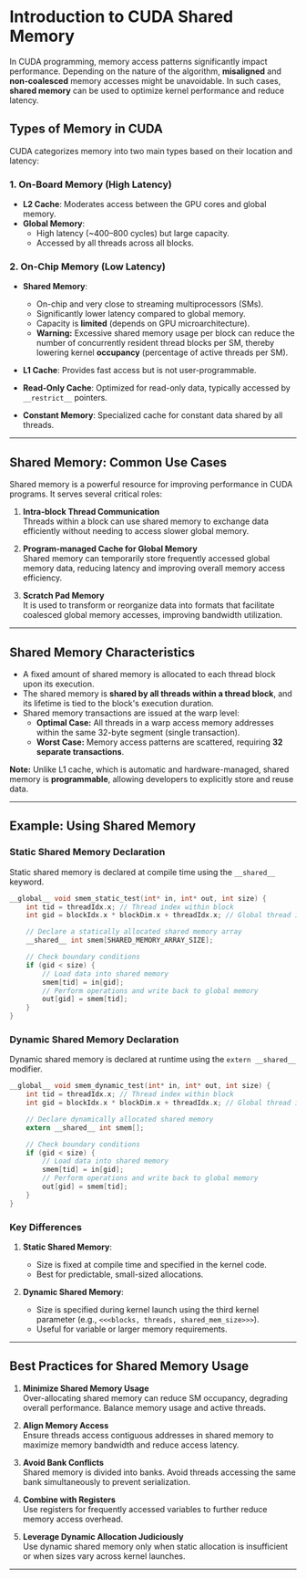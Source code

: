 # **Introduction to CUDA Shared Memory**

In CUDA programming, memory access patterns significantly impact performance. Depending on the nature of the algorithm, **misaligned** and **non-coalesced** memory accesses might be unavoidable. In such cases, **shared memory** can be used to optimize kernel performance and reduce latency.

## **Types of Memory in CUDA**
CUDA categorizes memory into two main types based on their location and latency:

### **1. On-Board Memory (High Latency)**  
   - **L2 Cache**: Moderates access between the GPU cores and global memory.  
   - **Global Memory**:  
     - High latency (~400–800 cycles) but large capacity.  
     - Accessed by all threads across all blocks.  

### **2. On-Chip Memory (Low Latency)**  
   - **Shared Memory**:  
     - On-chip and very close to streaming multiprocessors (SMs).  
     - Significantly lower latency compared to global memory.  
     - Capacity is **limited** (depends on GPU microarchitecture).  
     - **Warning:** Excessive shared memory usage per block can reduce the number of concurrently resident thread blocks per SM, thereby lowering kernel **occupancy** (percentage of active threads per SM).  

   - **L1 Cache**: Provides fast access but is not user-programmable.  
   - **Read-Only Cache**: Optimized for read-only data, typically accessed by `__restrict__` pointers.  
   - **Constant Memory**: Specialized cache for constant data shared by all threads.

---

## **Shared Memory: Common Use Cases**
Shared memory is a powerful resource for improving performance in CUDA programs. It serves several critical roles:

1. **Intra-block Thread Communication**  
   Threads within a block can use shared memory to exchange data efficiently without needing to access slower global memory.

2. **Program-managed Cache for Global Memory**  
   Shared memory can temporarily store frequently accessed global memory data, reducing latency and improving overall memory access efficiency.

3. **Scratch Pad Memory**  
   It is used to transform or reorganize data into formats that facilitate coalesced global memory accesses, improving bandwidth utilization.

---

## **Shared Memory Characteristics**
- A fixed amount of shared memory is allocated to each thread block upon its execution.  
- The shared memory is **shared by all threads within a thread block**, and its lifetime is tied to the block's execution duration.  
- Shared memory transactions are issued at the warp level:  
  - **Optimal Case:** All threads in a warp access memory addresses within the same 32-byte segment (single transaction).  
  - **Worst Case:** Memory access patterns are scattered, requiring **32 separate transactions**.

**Note:** Unlike L1 cache, which is automatic and hardware-managed, shared memory is **programmable**, allowing developers to explicitly store and reuse data.

---

## **Example: Using Shared Memory**

### **Static Shared Memory Declaration**
Static shared memory is declared at compile time using the `__shared__` keyword.

```c
__global__ void smem_static_test(int* in, int* out, int size) {
    int tid = threadIdx.x; // Thread index within block
    int gid = blockIdx.x * blockDim.x + threadIdx.x; // Global thread index

    // Declare a statically allocated shared memory array
    __shared__ int smem[SHARED_MEMORY_ARRAY_SIZE];

    // Check boundary conditions
    if (gid < size) {
        // Load data into shared memory
        smem[tid] = in[gid];
        // Perform operations and write back to global memory
        out[gid] = smem[tid];
    }
}
```

### **Dynamic Shared Memory Declaration**
Dynamic shared memory is declared at runtime using the `extern __shared__` modifier.

```c
__global__ void smem_dynamic_test(int* in, int* out, int size) {
    int tid = threadIdx.x; // Thread index within block
    int gid = blockIdx.x * blockDim.x + threadIdx.x; // Global thread index

    // Declare dynamically allocated shared memory
    extern __shared__ int smem[];

    // Check boundary conditions
    if (gid < size) {
        // Load data into shared memory
        smem[tid] = in[gid];
        // Perform operations and write back to global memory
        out[gid] = smem[tid];
    }
}
```

### **Key Differences**
1. **Static Shared Memory**:  
   - Size is fixed at compile time and specified in the kernel code.  
   - Best for predictable, small-sized allocations.

2. **Dynamic Shared Memory**:  
   - Size is specified during kernel launch using the third kernel parameter (e.g., `<<<blocks, threads, shared_mem_size>>>`).  
   - Useful for variable or larger memory requirements.

---

## **Best Practices for Shared Memory Usage**
1. **Minimize Shared Memory Usage**  
   Over-allocating shared memory can reduce SM occupancy, degrading overall performance. Balance memory usage and active threads.

2. **Align Memory Access**  
   Ensure threads access contiguous addresses in shared memory to maximize memory bandwidth and reduce access latency.

3. **Avoid Bank Conflicts**  
   Shared memory is divided into banks. Avoid threads accessing the same bank simultaneously to prevent serialization.

4. **Combine with Registers**  
   Use registers for frequently accessed variables to further reduce memory access overhead.

5. **Leverage Dynamic Allocation Judiciously**  
   Use dynamic shared memory only when static allocation is insufficient or when sizes vary across kernel launches.

-----